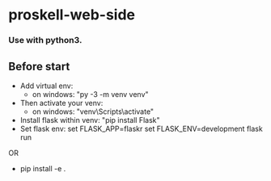 # proskell-web-side

### Use with python3.

## Before start

- Add virtual env:
  - on windows: "py -3 -m venv venv"
- Then activate your venv:
  - on windows: "venv\Scripts\activate"
- Install flask within venv: "pip install Flask"
- Set flask env: set FLASK_APP=flaskr set FLASK_ENV=development flask run

OR

- pip install -e .
